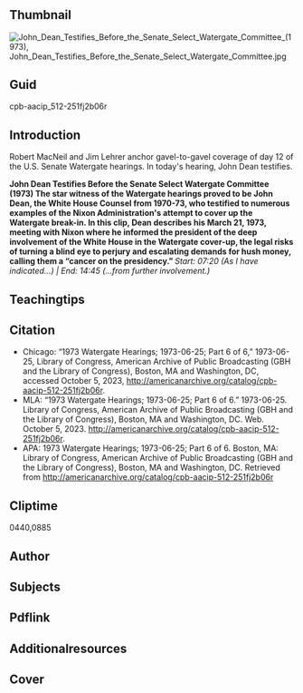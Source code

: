 # 

## Thumbnail

![John_Dean_Testifies_Before_the_Senate_Select_Watergate_Committee_(1973), John_Dean_Testifies_Before_the_Senate_Select_Watergate_Committee.jpg](https://s3.amazonaws.com/americanarchive.org/primary_source_sets/John_Dean_Testifies_Before_the_Senate_Select_Watergate_Committee.jpg "John_Dean_Testifies_Before_the_Senate_Select_Watergate_Committee_(1973)")

## Guid
cpb-aacip_512-251fj2b06r

## Introduction

Robert MacNeil and Jim Lehrer anchor gavel-to-gavel coverage of day 12 of the U.S. Senate Watergate hearings. In today's hearing, John Dean testifies.

<b> John Dean Testifies Before the Senate Select Watergate Committee (1973) </b>
<b> The star witness of the Watergate hearings proved to be John Dean, the White House Counsel from 1970-73, who testified to numerous examples of the Nixon Administration's attempt to cover up the Watergate break-in. In this clip, Dean describes his March 21, 1973, meeting with Nixon where he informed the president of the deep involvement of the White House in the Watergate cover-up, the legal risks of turning a blind eye to perjury and escalating demands for hush money, calling them a “cancer on the presidency.” </b>
<i> Start: 07:20 (As I have indicated…) | End: 14:45 (...from further involvement.) </i>

## Teachingtips

## Citation


- Chicago: “1973 Watergate Hearings; 1973-06-25; Part 6 of 6,” 1973-06-25, Library of Congress, American Archive of Public Broadcasting (GBH and the Library of Congress), Boston, MA and Washington, DC, accessed October 5, 2023, http://americanarchive.org/catalog/cpb-aacip-512-251fj2b06r.
- MLA: “1973 Watergate Hearings; 1973-06-25; Part 6 of 6.” 1973-06-25. Library of Congress, American Archive of Public Broadcasting (GBH and the Library of Congress), Boston, MA and Washington, DC. Web. October 5, 2023. <http://americanarchive.org/catalog/cpb-aacip-512-251fj2b06r>.
- APA: 1973 Watergate Hearings; 1973-06-25; Part 6 of 6. Boston, MA: Library of Congress, American Archive of Public Broadcasting (GBH and the Library of Congress), Boston, MA and Washington, DC. Retrieved from http://americanarchive.org/catalog/cpb-aacip-512-251fj2b06r

## Cliptime

0440,0885

## Author
## Subjects
## Pdflink
## Additionalresources
## Cover
